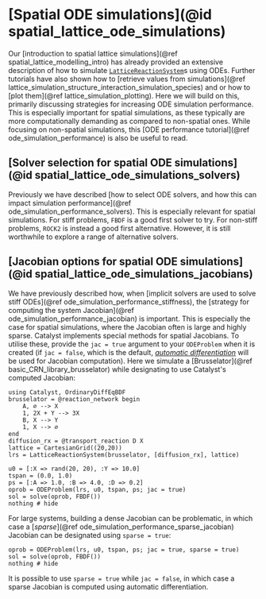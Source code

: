 # [Spatial ODE simulations](@id spatial_lattice_ode_simulations)
Our [introduction to spatial lattice simulations](@ref spatial_lattice_modelling_intro) has already provided an extensive description of how to simulate [`LatticeReactionSystem`](@ref)s using ODEs. Further tutorials have also shown how to [retrieve values from simulations](@ref lattice_simulation_structure_interaction_simulation_species) and or how to [plot them](@ref lattice_simulation_plotting). Here we will build on this, primarily discussing strategies for increasing ODE simulation performance. This is especially important for spatial simulations, as these typically are more computationally demanding as compared to non-spatial ones. While focusing on non-spatial simulations, this [ODE performance tutorial](@ref ode_simulation_performance) is also be useful to read.

## [Solver selection for spatial ODE simulations](@id spatial_lattice_ode_simulations_solvers)
Previously we have described [how to select ODE solvers, and how this can impact simulation performance](@ref ode_simulation_performance_solvers). This is especially relevant for spatial simulations. For stiff problems, `FBDF` is a good first solver to try. For non-stiff problems, `ROCK2` is instead a good first alternative. However, it is still worthwhile to explore a range of alternative solvers.

## [Jacobian options for spatial ODE simulations](@id spatial_lattice_ode_simulations_jacobians)
We have previously described how, when [implicit solvers are used to solve stiff ODEs](@ref ode_simulation_performance_stiffness), the [strategy for computing the system Jacobian](@ref ode_simulation_performance_jacobian) is important. This is especially the case for spatial simulations, where the Jacobian often is large and highly sparse. Catalyst implements special methods for spatial Jacobians. To utilise these, provide the `jac = true` argument to your `ODEProblem` when it is created (if `jac = false`, which is the default, [*automatic differentiation*](https://en.wikipedia.org/wiki/Automatic_differentiation) will be used for Jacobian computation). Here we simulate a [Brusselator](@ref basic_CRN_library_brusselator) while designating to use Catalyst's computed Jacobian:
```@example spatial_ode
using Catalyst, OrdinaryDiffEqBDF
brusselator = @reaction_network begin
    A, ∅ --> X
    1, 2X + Y --> 3X
    B, X --> Y
    1, X --> ∅
end
diffusion_rx = @transport_reaction D X
lattice = CartesianGrid((20,20))
lrs = LatticeReactionSystem(brusselator, [diffusion_rx], lattice)

u0 = [:X => rand(20, 20), :Y => 10.0]
tspan = (0.0, 1.0)
ps = [:A => 1.0, :B => 4.0, :D => 0.2]
oprob = ODEProblem(lrs, u0, tspan, ps; jac = true)
sol = solve(oprob, FBDF())
nothing # hide
``` 
For large systems, building a dense Jacobian can be problematic, in which case a [*sparse*](@ref ode_simulation_performance_sparse_jacobian) Jacobian can be designated using `sparse = true`: 
```@example spatial_ode
oprob = ODEProblem(lrs, u0, tspan, ps; jac = true, sparse = true)
sol = solve(oprob, FBDF())
nothing # hide
``` 

It is possible to use `sparse = true` while `jac = false`, in which case a sparse Jacobian is computed using automatic differentiation. 
